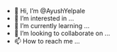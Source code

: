- 👋 Hi, I’m @AyushYelpale
- 👀 I’m interested in ...
- 🌱 I’m currently learning ...
- 💞️ I’m looking to collaborate on ...
- 📫 How to reach me ...

<!---
AyushYelpale/AyushYelpale is a ✨ special ✨ repository because its `README.md` (this file) appears on your GitHub profile.
You can click the Preview link to take a look at your changes.
--->
